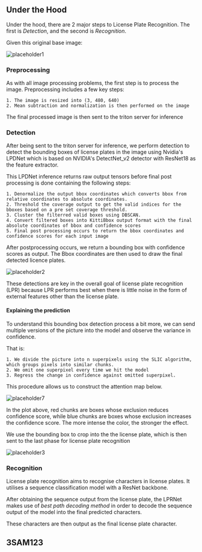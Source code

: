 ## Under the Hood

Under the hood, there are 2 major steps to License Plate Recognition. The first is _Detection_, and the second is _Recognition_.

Given this original base image:

![placeholder1](models/lpdlprnet/database/plate.jpg)

### Preprocessing

As with all image processing problems, the first step is to process the image.
Preprocessing includes a few key steps:

    1. The image is resized into (3, 480, 640)
    2. Mean subtraction and normalization is then performed on the image

The final processed image is then sent to the triton server for inference

### Detection

After being sent to the triton server for inference, we perform detection to detect the bounding boxes of license plates in the image using Nvidia's LPDNet which is based on NVIDIA's DetectNet_v2 detector with ResNet18 as the feature extractor.

This LPDNet inference returns raw output tensors before final post processing is done containing the following steps:

    1. Denormalize the output bbox coordinates which converts bbox from relative coordinates to absolute coordinates.
    2. Threshold the coverage output to get the valid indices for the bboxes based on a pre set coverage threshold.
    3. Cluster the filterred valid boxes using DBSCAN.
    4. Convert filtered boxes into KittiBbox output format with the final absolute coordinates of bbox and confidence scores
    5. Final post processing occurs to return the bbox coordinates and confidence scores for each input image

After postprocessing occurs, we return a bounding box with confidence scores as output. The Bbox coordinates are then used to draw the final detected licence plates.

![placeholder2](models/lpdnet/database/overlay_lpdnet_plate.jpg)

These detections are key in the overall goal of license plate recognition (LPR) because LPR performs best when there is little noise in the form of external features other than the license plate.

#### Explaining the prediction

To understand this bounding box detection process a bit more, we can send multiple versions of the picture into the model and observe the variance in confidence.

That is:

    1. We divide the picture into n superpixels using the SLIC algorithm, which groups pixels into similar chunks.
    2. We omit one superpixel every time we hit the model
    3. Regress the change in confidence against omitted superpixel.

This procedure allows us to construct the attention map below.

![placeholder7](models/lpdlprnet/database/heatmap_plate.jpg)

In the plot above, red chunks are boxes whose exclusion reduces confidence score, while blue chunks are boxes whose exclusion increases the confidence score. The more intense the color, the stronger the effect.

We use the bounding box to crop into the the license plate, which is then sent to the last phase for license plate recognition

![placeholder3](models/lpdlprnet/database/exp_plate.jpg)

### Recognition

License plate recognition aims to recognise characters in license plates. It utilises a sequence classification model with a ResNet backbone.

After obtaining the sequence output from the license plate, the LPRNet makes use of _best path decoding method_ in order to decode the sequence output of the model into the final predicted characters.

These characters are then output as the final license plate character.

## 3SAM123
